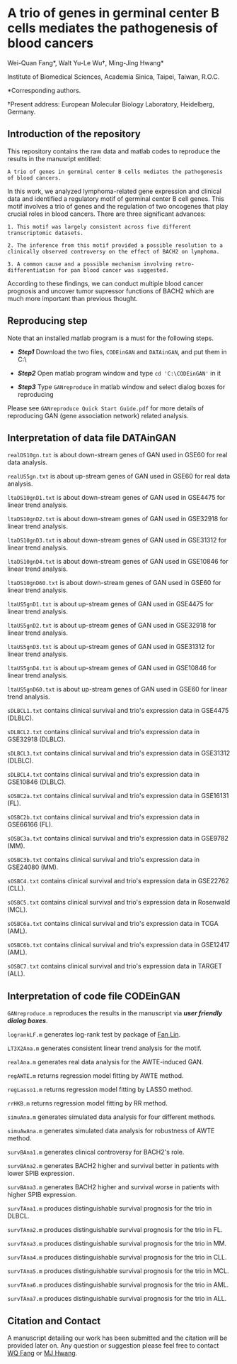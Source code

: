 # A trio of genes in germinal center B cells mediates the pathogenesis of blood cancers

Wei-Quan Fang\*, Walt Yu-Le Wu†, Ming-Jing Hwang\*
 
Institute of Biomedical Sciences, Academia Sinica, Taipei, Taiwan, R.O.C.

\*Corresponding authors. 

†Present address: European Molecular Biology Laboratory, Heidelberg, Germany.

## Introduction of the repository

This repository contains the raw data and matlab codes to reproduce the results in the manusript entitled: 
```
A trio of genes in germinal center B cells mediates the pathogenesis of blood cancers.
```

In this work, we analyzed lymphoma-related gene expression and clinical data and identified a regulatory motif of germinal center B cell genes. This motif involves a trio of genes and the regulation of two oncogenes that play crucial roles in blood cancers. There are three significant advances:

```
1. This motif was largely consistent across five different transcriptomic datasets.

2. The inference from this motif provided a possible resolution to a clinically observed controversy on the effect of BACH2 on lymphoma.

3. A common cause and a possible mechanism involving retro-differentiation for pan blood cancer was suggested.
```

According to these findings, we can conduct multiple blood cancer prognosis and uncover tumor supressor functions of BACH2 which are much more important than previous thought.

## Reproducing step

Note that an installed matlab program is a must for the following steps.

* **_Step1_** Download the two files, `CODEinGAN` and `DATAinGAN`, and put them in C:\

* **_Step2_** Open matlab program window and type `cd 'C:\CODEinGAN'` in it

* **_Step3_** Type `GANreproduce` in matlab window and select dialog boxes for reproducing

Please see `GANreproduce Quick Start Guide.pdf` for more details of reproducing GAN (gene association network) related analysis.

## Interpretation of data file DATAinGAN

`realDS10gn.txt` is about down-stream genes of GAN used in GSE60 for real data analysis.

`realUS5gn.txt`  is about up-stream genes of GAN used in GSE60 for real data analysis.

`ltaDS10gnD1.txt` is about down-stream genes of GAN used in GSE4475 for linear trend analysis.

`ltaDS10gnD2.txt` is about down-stream genes of GAN used in GSE32918 for linear trend analysis.

`ltaDS10gnD3.txt` is about down-stream genes of GAN used in GSE31312 for linear trend analysis.

`ltaDS10gnD4.txt` is about down-stream genes of GAN used in GSE10846 for linear trend analysis.

`ltaDS10gnD60.txt` is about down-stream genes of GAN used in GSE60 for linear trend analysis.

`ltaUS5gnD1.txt` is about up-stream genes of GAN used in GSE4475 for linear trend analysis.

`ltaUS5gnD2.txt` is about up-stream genes of GAN used in GSE32918 for linear trend analysis.

`ltaUS5gnD3.txt` is about up-stream genes of GAN used in GSE31312 for linear trend analysis.

`ltaUS5gnD4.txt` is about up-stream genes of GAN used in GSE10846 for linear trend analysis.

`ltaUS5gnD60.txt` is about up-stream genes of GAN used in GSE60 for linear trend analysis.

`sDLBCL1.txt` contains clinical survival and trio's expression data in GSE4475 (DLBLC).

`sDLBCL2.txt` contains clinical survival and trio's expression data in GSE32918 (DLBLC).

`sDLBCL3.txt` contains clinical survival and trio's expression data in GSE31312 (DLBLC).

`sDLBCL4.txt` contains clinical survival and trio's expression data in GSE10846 (DLBLC).

`sOSBC2a.txt` contains clinical survival and trio's expression data in GSE16131 (FL).

`sOSBC2b.txt` contains clinical survival and trio's expression data in GSE66166 (FL).

`sOSBC3a.txt` contains clinical survival and trio's expression data in GSE9782 (MM).

`sOSBC3b.txt` contains clinical survival and trio's expression data in GSE24080 (MM).

`sOSBC4.txt` contains clinical survival and trio's expression data in GSE22762 (CLL).

`sOSBC5.txt` contains clinical survival and trio's expression data in Rosenwald (MCL).

`sOSBC6a.txt` contains clinical survival and trio's expression data in TCGA (AML).

`sOSBC6b.txt` contains clinical survival and trio's expression data in GSE12417 (AML).

`sOSBC7.txt` contains clinical survival and trio's expression data in TARGET (ALL).


## Interpretation of code file CODEinGAN

`GANreproduce.m` reproduces the results in the manuscript via **_user friendly dialog boxes_**.

`logrankLF.m` generates log-rank test by package of [Fan Lin](https://www.mathworks.com/matlabcentral/fileexchange/20388).

`LT3X2Ana.m` generates consistent linear trend analysis for the motif. 

`realAna.m` generates real data analysis for the AWTE-induced GAN.

`regAWTE.m` returns regression model fitting by AWTE method.

`regLasso1.m` returns regression model fitting by LASSO method.

`rrHKB.m` returns regression model fitting by RR method.

`simuAna.m` generates simulated data analysis for four different methods.

`simuAwAna.m` generates simulated data analysis for robustness of AWTE method.

`survBAna1.m` generates clinical controversy for BACH2's role.

`survBAna2.m` generates BACH2 higher and survival better in patients with lower SPIB expression.

`survBAna3.m` generates BACH2 higher and survival worse in patients with higher SPIB expression.

`survTAna1.m` produces distinguishable survival prognosis for the trio in DLBCL.

`survTAna2.m` produces distinguishable survival prognosis for the trio in FL.

`survTAna3.m` produces distinguishable survival prognosis for the trio in MM.

`survTAna4.m` produces distinguishable survival prognosis for the trio in CLL.

`survTAna5.m` produces distinguishable survival prognosis for the trio in MCL.

`survTAna6.m` produces distinguishable survival prognosis for the trio in AML.

`survTAna7.m` produces distinguishable survival prognosis for the trio in ALL.


## Citation and Contact

A manuscript detailing our work has been submitted and the citation will be provided later on. Any question or suggestion please feel free to contact [WQ Fang](mailto:deleapoli@gmail.com) or [MJ Hwang](mailto:mjhwang@ibms.sinica.edu.tw).
